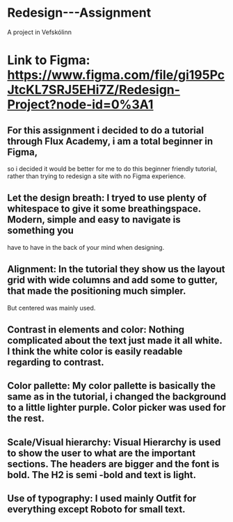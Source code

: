 # Redesign---Assignment
A project in Vefskólinn 


# Link to Figma: https://www.figma.com/file/gi195PcJtcKL7SRJ5EHi7Z/Redesign-Project?node-id=0%3A1

## For this assignment i decided to do a tutorial through Flux Academy, i am a total beginner in Figma,
so i decided it would be better for me to do this beginner friendly tutorial, rather than trying to redesign a site with no Figma experience.

## Let the design breath: I tryed to use plenty of whitespace to give it some breathingspace. Modern, simple and easy to navigate is something you 
have to have in the back of your mind when designing.

## Alignment: In the tutorial they show us the layout grid with wide columns and add some to gutter, that made the positioning much simpler.
But centered was mainly used. 

## Contrast in elements and color: Nothing complicated about the text just made it all white. I think the white color is easily readable regarding to contrast.

## Color pallette: My color pallette is basically the same as in the tutorial, i changed the background to a little lighter purple. Color picker was used for the rest. 

## Scale/Visual hierarchy: Visual Hierarchy is used to show the user to what are the important sections. The headers are bigger and the font is bold. The H2 is semi -bold and text is light.

## Use of typography: I used mainly Outfit for everything except Roboto for small text. 


                
